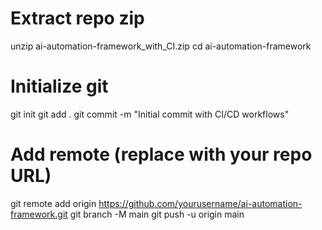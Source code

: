 # Extract repo zip
unzip ai-automation-framework_with_CI.zip
cd ai-automation-framework

# Initialize git
git init
git add .
git commit -m "Initial commit with CI/CD workflows"

# Add remote (replace with your repo URL)
git remote add origin https://github.com/yourusername/ai-automation-framework.git
git branch -M main
git push -u origin main
